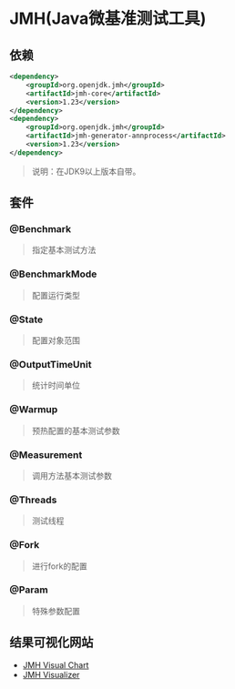 # JMH\(Java微基准测试工具\)

## 依赖

```` xml
<dependency>
    <groupId>org.openjdk.jmh</groupId>
    <artifactId>jmh-core</artifactId>
    <version>1.23</version>
</dependency>
<dependency>
    <groupId>org.openjdk.jmh</groupId>
    <artifactId>jmh-generator-annprocess</artifactId>
    <version>1.23</version>
</dependency>
````

> 说明：在JDK9以上版本自带。

## 套件

### @Benchmark

> 指定基本测试方法

### @BenchmarkMode

> 配置运行类型

### @State

> 配置对象范围

### @OutputTimeUnit

> 统计时间单位

### @Warmup

> 预热配置的基本测试参数

### @Measurement

> 调用方法基本测试参数

### @Threads

> 测试线程

### @Fork

> 进行fork的配置

### @Param

> 特殊参数配置

## 结果可视化网站

- [JMH Visual Chart](http://deepoove.com/jmh-visual-chart/)
- [JMH Visualizer](https://jmh.morethan.io/)
